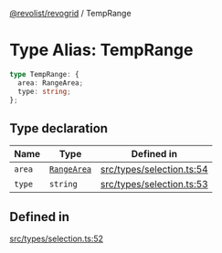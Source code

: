 [@revolist/revogrid](README.md) / TempRange

# Type Alias: TempRange

```ts
type TempRange: {
  area: RangeArea;
  type: string;
};
```

## Type declaration

| Name | Type | Defined in |
| ------ | ------ | ------ |
| `area` | [`RangeArea`](TypeAlias.RangeArea.md) | [src/types/selection.ts:54](https://github.com/revolist/revogrid/blob/a348821be3a2642110f5dc893d4bd9cba16c5101/src/types/selection.ts#L54) |
| `type` | `string` | [src/types/selection.ts:53](https://github.com/revolist/revogrid/blob/a348821be3a2642110f5dc893d4bd9cba16c5101/src/types/selection.ts#L53) |

## Defined in

[src/types/selection.ts:52](https://github.com/revolist/revogrid/blob/a348821be3a2642110f5dc893d4bd9cba16c5101/src/types/selection.ts#L52)
